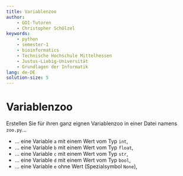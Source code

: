 ```yaml
---
title: Variablenzoo
author:
    - GDI-Tutoren
    - Christopher Schölzel
keywords:
    - python
    - semester-1
    - bioinformatics
    - Technische Hochschule Mittelhessen
    - Justus-Liebig-Universität
    - Grundlagen der Informatik
lang: de-DE
solution-size: 5
---
```


# Variablenzoo

Erstellen Sie für ihren ganz eignen Variablenzoo in einer Datei namens `zoo.py`...

* ... eine Variable `a` mit einem Wert vom Typ `int`,
* ... eine Variable `b` mit einem Wert vom Typ `float`,
* ... eine Variable `c` mit einem Wert vom Typ `str`,
* ... eine Variable `d` mit einem Wert vom Typ `bool`,
* ... eine Variable `e` ohne Wert (Spezialsymbol `None`),
